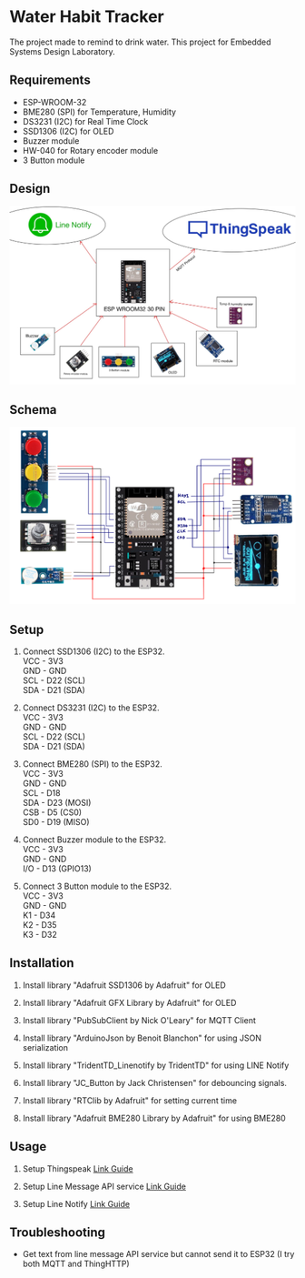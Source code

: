 # Water Habit Tracker

The project made to remind to drink water.
This project for Embedded Systems Design Laboratory.

## Requirements

- ESP-WROOM-32
- BME280 (SPI) for Temperature, Humidity
- DS3231 (I2C) for Real Time Clock
- SSD1306 (I2C) for OLED
- Buzzer module
- HW-040 for Rotary encoder module
- 3 Button module

## Design

![alt text](./image/design.jpg)

## Schema

![alt text](./image/schematic.jpg)

## Setup

1. Connect SSD1306 (I2C) to the ESP32. <br>
   VCC - 3V3 <br>
   GND - GND <br>
   SCL - D22 (SCL) <br>
   SDA - D21 (SDA) <br>

2. Connect DS3231 (I2C) to the ESP32. <br>
   VCC - 3V3 <br>
   GND - GND <br>
   SCL - D22 (SCL) <br>
   SDA - D21 (SDA) <br>

3. Connect BME280 (SPI) to the ESP32. <br>
   VCC - 3V3 <br>
   GND - GND <br>
   SCL - D18 <br>
   SDA - D23 (MOSI) <br>
   CSB - D5 (CS0) <br>
   SD0 - D19 (MISO) <br>

4. Connect Buzzer module to the ESP32. <br>
   VCC - 3V3 <br>
   GND - GND <br>
   I/O - D13 (GPIO13) <br>

5. Connect 3 Button module to the ESP32. <br>
   VCC - 3V3 <br>
   GND - GND <br>
   K1 - D34 <br>
   K2 - D35 <br>
   K3 - D32 <br>

## Installation

1. Install library "Adafruit SSD1306 by Adafruit" for OLED

2. Install library "Adafruit GFX Library by Adafruit" for OLED

3. Install library "PubSubClient by Nick O'Leary" for MQTT Client

4. Install library "ArduinoJson by Benoit Blanchon" for using JSON serialization

5. Install library "TridentTD_Linenotify by TridentTD" for using LINE Notify

6. Install library "JC_Button by Jack Christensen" for debouncing signals.

7. Install library "RTClib by Adafruit" for setting current time

8. Install library "Adafruit BME280 Library by Adafruit" for using BME280

## Usage

1. Setup Thingspeak
   [Link Guide](https://app.tango.us/app/workflow/Setup-Water-Habit-Tracker-with-Thingspeak-using-MQTT-d4d8b49085ea492ab4a4902507486bd5)
2. Setup Line Message API service
   [Link Guide](https://app.tango.us/app/workflow/Line-Message-API-Bot-d784c38c28724f939111aaeadc92980f)

3. Setup Line Notify [Link Guide](https://app.tango.us/app/workflow/Setup-Line-Notify-376edee9e87d41818e2ef3297e6651a5)

## Troubleshooting

- Get text from line message API service but cannot send it to ESP32 (I try both MQTT and ThingHTTP)
